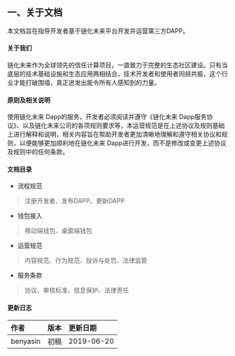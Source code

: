 ## 一、关于文档

本文档旨在指导开发者基于链化未来平台开发并运营第三方DAPP。

#### 关于我们
链化未来作为全球领先的信任计算项目，一直致力于完整的生态社区建设。只有当底层的技术基础设施和生态应用两相结合，技术开发者和使用者同频共振，这个行业才能打破围墙，真正迸发出能令所有人感知到的力量。

#### 原则及相关说明
使用链化未来 Dapp的服务，开发者必须阅读并遵守《链化未来 Dapp服务协议》、以及链化未来公司的各项规则要求等，本运营规范是在上述协议及规则基础上进行解释和说明，相关内容旨在帮助开发者更加清晰地理解和遵守相关协议和规则，以便能够更加顺利地在链化未来 Dapp进行开发，而不是修改或变更上述协议及规则中的任何条款。


#### 文档目录

* 流程规范

> 注册开发者、发布DAPP、更新DAPP

* 钱包接入

> 移动端钱包、桌面端钱包

* 运营规范

> 内容规范、行为规范、投诉与处罚、法律监管


* 服务条款

> 协议、审核标准、信息保护、法律责任


#### 更新日志

| 作者 | 版本 | 更新日期 |
| :--- | :--- | :--- |
| benyasin | 初稿 | 2019-06-20 |




